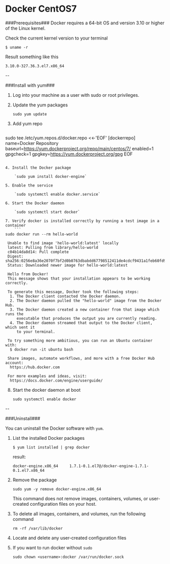 Docker CentOS7
=======
###Prerequisites###
Docker requires a 64-bit OS and version 3.10 or higher of the Linux kernel.

Check the current kernel version to your terminal

`$ uname -r`

Result something like this

`3.10.0-327.36.3.el7.x86_64`

--

###Install with yum###

1. Log into your machine as a user with sudo or root privileges.

2. Update the yum packages

	`sudo yum update`

3. Add yum repo

	```
sudo tee /etc/yum.repos.d/docker.repo <<-'EOF'
[dockerrepo]
name=Docker Repository
baseurl=https://yum.dockerproject.org/repo/main/centos/7/
enabled=1
gpgcheck=1
gpgkey=https://yum.dockerproject.org/gpg
EOF
```

4. Install the Docker package

	`sudo yum install docker-engine`
	
5. Enable the service

	`sudo systemctl enable docker.service`

6. Start the Docker daemon

	`sudo systemctl start docker`

7. Verify docker is installed correctly by running a test image in a container
	```
sudo docker run --rm hello-world

 Unable to find image 'hello-world:latest' locally
 latest: Pulling from library/hello-world
 c04b14da8d14: Pull complete
 Digest: sha256:0256e8a36e2070f7bf2d0b0763dbabdd67798512411de4cdcf9431a1feb60fd9
 Status: Downloaded newer image for hello-world:latest

 Hello from Docker!
 This message shows that your installation appears to be working correctly.

 To generate this message, Docker took the following steps:
  1. The Docker client contacted the Docker daemon.
  2. The Docker daemon pulled the "hello-world" image from the Docker Hub.
  3. The Docker daemon created a new container from that image which runs the
     executable that produces the output you are currently reading.
  4. The Docker daemon streamed that output to the Docker client, which sent it
     to your terminal.

 To try something more ambitious, you can run an Ubuntu container with:
  $ docker run -it ubuntu bash

 Share images, automate workflows, and more with a free Docker Hub account:
  https://hub.docker.com

 For more examples and ideas, visit:
  https://docs.docker.com/engine/userguide/  
```

8. Start the docker daemon at boot

	`sudo systemctl enable docker`
	
--

###Uninstall###


You can uninstall the Docker software with `yum`.

1. List the installed Docker packages
	
	`$ yum list installed | grep docker`
	
	result: 
	
	`docker-engine.x86_64     1.7.1-0.1.el7@/docker-engine-1.7.1-0.1.el7.x86_64`

2. Remove the package

	`sudo yum -y remove docker-engine.x86_64`
	
	This command does not remove images, containers, volumes, or user-created configuration files on your host.
	
3. To delete all images, containers, and volumes, run the following command

	`rm -rf /var/lib/docker`
	
4. Locate and delete any user-created configuration files

5. If you want to run docker without `sudo`

	`sudo chown <username>:docker /var/run/docker.sock`
